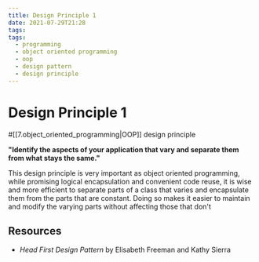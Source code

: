 ```yaml
---
title: Design Principle 1
date: 2021-07-29T21:28
tags:
tags:
  - programming
  - object oriented programming
  - oop
  - design pattern
  - design principle
---
```



# Design Principle 1

#[[7.object_oriented_programming|OOP]] design principle

**"Identify the aspects of your application that vary and separate them from what
stays the same."**

This design principle is very important as object oriented programming, while
promising logical encapsulation and convenient code reuse, it is wise and more
efficient to separate parts of a class that varies and encapsulate them from
the parts that are constant. Doing so makes it easier to maintain and modify the
varying parts without affecting those that don't

## Resources

- _Head First Design Pattern_ by Elisabeth Freeman and Kathy Sierra

